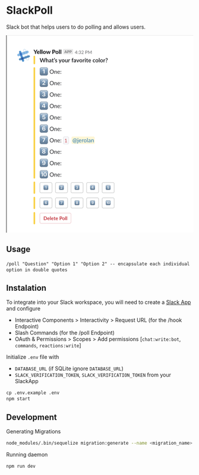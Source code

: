 # SlackPoll
Slack bot that helps users to do polling and allows users.

![SlackPoll](/static/sample.png)

## Usage

```
/poll "Question" "Option 1" "Option 2" -- encapsulate each individual option in double quotes
```

## Instalation

To integrate into your Slack workspace, you will need to create a [Slack App](https://api.slack.com/apps) and configure

- Interactive Components > Interactivity > Request URL (for the /hook Endpoint)
- Slash Commands (for the /poll Endpoint)
- OAuth & Permissions > Scopes > Add permissions [`chat:write:bot`, `commands`, `reactions:write`]

Initialize `.env` file with
- `DATABASE_URL` (if SQLite ignore `DATABASE_URL`)
- `SLACK_VERIFICATION_TOKEN`, `SLACK_VERIFICATION_TOKEN` from your SlackApp

```
cp .env.example .env
npm start
```

## Development

Generating Migrations
```sh
node_modules/.bin/sequelize migration:generate --name <migration_name>
```

Running daemon
```sh
npm run dev
```

